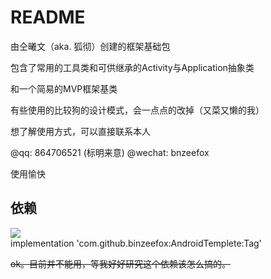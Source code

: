 # README

由仝曦文（aka. 狐彻）创建的框架基础包

包含了常用的工具类和可供继承的Activity与Application抽象类

和一个简易的MVP框架基类

有些使用的比较狗的设计模式，会一点点的改掉（又菜又懒的我）

想了解使用方式，可以直接联系本人

@qq: 864706521 (标明来意)
@wechat: bnzeefox

使用愉快

## 依赖

[![](https://jitpack.io/v/binzeefox/AndroidTemplete.svg)](https://jitpack.io/#binzeefox/AndroidTemplete)\
implementation 'com.github.binzeefox:AndroidTemplete:Tag'

~~ok。目前并不能用，等我好好研究这个依赖该怎么搞的。~~


